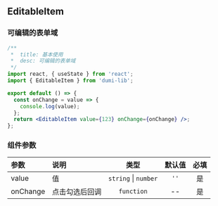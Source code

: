 ## EditableItem

### 可编辑的表单域

```jsx
/**
 *  title: 基本使用
 *  desc: 可编辑的表单域
 */
import react, { useState } from 'react';
import { EditableItem } from 'dumi-lib';

export default () => {
  const onChange = value => {
    console.log(value);
  };
  return <EditableItem value={123} onChange={onChange} />;
};
```

### 组件参数

| 参数     | 说明           |           类型           | 默认值 | 必填 |
| :------- | :------------- | :----------------------: | :----: | :--: |
| value    | 值             | `string` &#124; `number` |  `''`  |  是  |
| onChange | 点击勾选后回调 |        `function`        |   --   |  是  |
